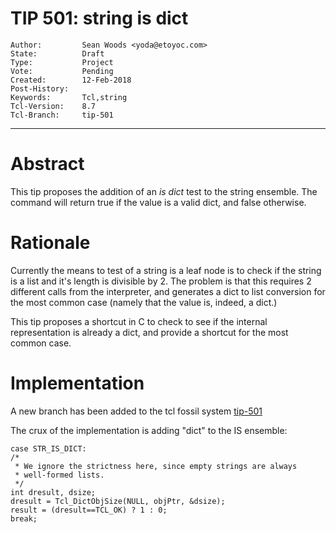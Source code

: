 # TIP 501: string is dict
	Author:         Sean Woods <yoda@etoyoc.com>
	State:          Draft
	Type:           Project
	Vote:           Pending
	Created:        12-Feb-2018
	Post-History:
	Keywords:       Tcl,string
	Tcl-Version:    8.7
	Tcl-Branch:     tip-501
-----
# Abstract
This tip proposes the addition of an *is dict* test to the string ensemble. The command
will return true if the value is a valid dict, and false otherwise.

# Rationale

Currently the means to test of a string is a leaf node is to check if the string
is a list and it's length is divisible by 2. The problem is that this requires 2
different calls from the interpreter, and generates a dict to list conversion for
the most common case (namely that the value is, indeed, a dict.)

This tip proposes a shortcut in C to check to see if the internal representation is
already a dict, and provide a shortcut for the most common case.

# Implementation

A new branch has been added to the tcl fossil system [tip-501](https://core.tcl.tk/tcl/timeline?r=tip-501)

The crux of the implementation is adding "dict" to the IS ensemble:

    case STR_IS_DICT:
	/*
	 * We ignore the strictness here, since empty strings are always
	 * well-formed lists.
	 */
    int dresult, dsize;
	dresult = Tcl_DictObjSize(NULL, objPtr, &dsize);
	result = (dresult==TCL_OK) ? 1 : 0;
	break;

